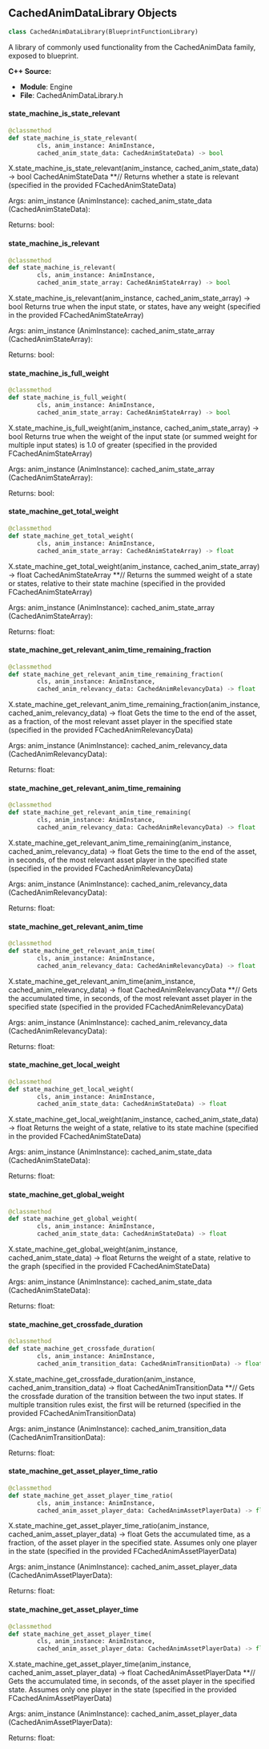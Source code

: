 ## CachedAnimDataLibrary Objects

```python
class CachedAnimDataLibrary(BlueprintFunctionLibrary)
```

A library of commonly used functionality from the CachedAnimData family, exposed to blueprint.

**C++ Source:**

- **Module**: Engine
- **File**: CachedAnimDataLibrary.h

<a id="unreal.CachedAnimDataLibrary.state_machine_is_state_relevant"></a>

#### state_machine_is_state_relevant

```python
@classmethod
def state_machine_is_state_relevant(
        cls, anim_instance: AnimInstance,
        cached_anim_state_data: CachedAnimStateData) -> bool
```

X.state_machine_is_state_relevant(anim_instance, cached_anim_state_data) -> bool
CachedAnimStateData **// Returns whether a state is relevant (specified in the provided FCachedAnimStateData)

Args:
    anim_instance (AnimInstance): 
    cached_anim_state_data (CachedAnimStateData): 

Returns:
    bool:

<a id="unreal.CachedAnimDataLibrary.state_machine_is_relevant"></a>

#### state_machine_is_relevant

```python
@classmethod
def state_machine_is_relevant(
        cls, anim_instance: AnimInstance,
        cached_anim_state_array: CachedAnimStateArray) -> bool
```

X.state_machine_is_relevant(anim_instance, cached_anim_state_array) -> bool
Returns true when the input state, or states, have any weight (specified in the provided FCachedAnimStateArray)

Args:
    anim_instance (AnimInstance): 
    cached_anim_state_array (CachedAnimStateArray): 

Returns:
    bool:

<a id="unreal.CachedAnimDataLibrary.state_machine_is_full_weight"></a>

#### state_machine_is_full_weight

```python
@classmethod
def state_machine_is_full_weight(
        cls, anim_instance: AnimInstance,
        cached_anim_state_array: CachedAnimStateArray) -> bool
```

X.state_machine_is_full_weight(anim_instance, cached_anim_state_array) -> bool
Returns true when the weight of the input state (or summed weight for multiple input states) is 1.0 of greater (specified in the provided FCachedAnimStateArray)

Args:
    anim_instance (AnimInstance): 
    cached_anim_state_array (CachedAnimStateArray): 

Returns:
    bool:

<a id="unreal.CachedAnimDataLibrary.state_machine_get_total_weight"></a>

#### state_machine_get_total_weight

```python
@classmethod
def state_machine_get_total_weight(
        cls, anim_instance: AnimInstance,
        cached_anim_state_array: CachedAnimStateArray) -> float
```

X.state_machine_get_total_weight(anim_instance, cached_anim_state_array) -> float
CachedAnimStateArray **// Returns the summed weight of a state or states, relative to their state machine (specified in the provided FCachedAnimStateArray)

Args:
    anim_instance (AnimInstance): 
    cached_anim_state_array (CachedAnimStateArray): 

Returns:
    float:

<a id="unreal.CachedAnimDataLibrary.state_machine_get_relevant_anim_time_remaining_fraction"></a>

#### state_machine_get_relevant_anim_time_remaining_fraction

```python
@classmethod
def state_machine_get_relevant_anim_time_remaining_fraction(
        cls, anim_instance: AnimInstance,
        cached_anim_relevancy_data: CachedAnimRelevancyData) -> float
```

X.state_machine_get_relevant_anim_time_remaining_fraction(anim_instance, cached_anim_relevancy_data) -> float
Gets the time to the end of the asset, as a fraction, of the most relevant asset player in the specified state (specified in the provided FCachedAnimRelevancyData)

Args:
    anim_instance (AnimInstance): 
    cached_anim_relevancy_data (CachedAnimRelevancyData): 

Returns:
    float:

<a id="unreal.CachedAnimDataLibrary.state_machine_get_relevant_anim_time_remaining"></a>

#### state_machine_get_relevant_anim_time_remaining

```python
@classmethod
def state_machine_get_relevant_anim_time_remaining(
        cls, anim_instance: AnimInstance,
        cached_anim_relevancy_data: CachedAnimRelevancyData) -> float
```

X.state_machine_get_relevant_anim_time_remaining(anim_instance, cached_anim_relevancy_data) -> float
Gets the time to the end of the asset, in seconds, of the most relevant asset player in the specified state (specified in the provided FCachedAnimRelevancyData)

Args:
    anim_instance (AnimInstance): 
    cached_anim_relevancy_data (CachedAnimRelevancyData): 

Returns:
    float:

<a id="unreal.CachedAnimDataLibrary.state_machine_get_relevant_anim_time"></a>

#### state_machine_get_relevant_anim_time

```python
@classmethod
def state_machine_get_relevant_anim_time(
        cls, anim_instance: AnimInstance,
        cached_anim_relevancy_data: CachedAnimRelevancyData) -> float
```

X.state_machine_get_relevant_anim_time(anim_instance, cached_anim_relevancy_data) -> float
CachedAnimRelevancyData **// Gets the accumulated time, in seconds, of the most relevant asset player in the specified state (specified in the provided FCachedAnimRelevancyData)

Args:
    anim_instance (AnimInstance): 
    cached_anim_relevancy_data (CachedAnimRelevancyData): 

Returns:
    float:

<a id="unreal.CachedAnimDataLibrary.state_machine_get_local_weight"></a>

#### state_machine_get_local_weight

```python
@classmethod
def state_machine_get_local_weight(
        cls, anim_instance: AnimInstance,
        cached_anim_state_data: CachedAnimStateData) -> float
```

X.state_machine_get_local_weight(anim_instance, cached_anim_state_data) -> float
Returns the weight of a state, relative to its state machine (specified in the provided FCachedAnimStateData)

Args:
    anim_instance (AnimInstance): 
    cached_anim_state_data (CachedAnimStateData): 

Returns:
    float:

<a id="unreal.CachedAnimDataLibrary.state_machine_get_global_weight"></a>

#### state_machine_get_global_weight

```python
@classmethod
def state_machine_get_global_weight(
        cls, anim_instance: AnimInstance,
        cached_anim_state_data: CachedAnimStateData) -> float
```

X.state_machine_get_global_weight(anim_instance, cached_anim_state_data) -> float
Returns the weight of a state, relative to the graph (specified in the provided FCachedAnimStateData)

Args:
    anim_instance (AnimInstance): 
    cached_anim_state_data (CachedAnimStateData): 

Returns:
    float:

<a id="unreal.CachedAnimDataLibrary.state_machine_get_crossfade_duration"></a>

#### state_machine_get_crossfade_duration

```python
@classmethod
def state_machine_get_crossfade_duration(
        cls, anim_instance: AnimInstance,
        cached_anim_transition_data: CachedAnimTransitionData) -> float
```

X.state_machine_get_crossfade_duration(anim_instance, cached_anim_transition_data) -> float
CachedAnimTransitionData **// Gets the crossfade duration of the transition between the two input states. If multiple transition rules exist, the first will be returned (specified in the provided FCachedAnimTransitionData)

Args:
    anim_instance (AnimInstance): 
    cached_anim_transition_data (CachedAnimTransitionData): 

Returns:
    float:

<a id="unreal.CachedAnimDataLibrary.state_machine_get_asset_player_time_ratio"></a>

#### state_machine_get_asset_player_time_ratio

```python
@classmethod
def state_machine_get_asset_player_time_ratio(
        cls, anim_instance: AnimInstance,
        cached_anim_asset_player_data: CachedAnimAssetPlayerData) -> float
```

X.state_machine_get_asset_player_time_ratio(anim_instance, cached_anim_asset_player_data) -> float
Gets the accumulated time, as a fraction, of the asset player in the specified state. Assumes only one player in the state (specified in the provided FCachedAnimAssetPlayerData)

Args:
    anim_instance (AnimInstance): 
    cached_anim_asset_player_data (CachedAnimAssetPlayerData): 

Returns:
    float:

<a id="unreal.CachedAnimDataLibrary.state_machine_get_asset_player_time"></a>

#### state_machine_get_asset_player_time

```python
@classmethod
def state_machine_get_asset_player_time(
        cls, anim_instance: AnimInstance,
        cached_anim_asset_player_data: CachedAnimAssetPlayerData) -> float
```

X.state_machine_get_asset_player_time(anim_instance, cached_anim_asset_player_data) -> float
CachedAnimAssetPlayerData **// Gets the accumulated time, in seconds, of the asset player in the specified state. Assumes only one player in the state (specified in the provided FCachedAnimAssetPlayerData)

Args:
    anim_instance (AnimInstance): 
    cached_anim_asset_player_data (CachedAnimAssetPlayerData): 

Returns:
    float:

<a id="unreal.AnimationCurveIdentifierExtensions"></a>